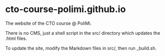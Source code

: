 # cto-course-polimi.github.io

The website of the CTO course @ PoliMi.

There is no CMS, just a shell script in the src/ directory which updates the .html files.

To update the site, modify the Markdown files in src/, then run _build.sh.
